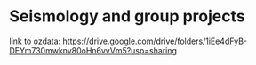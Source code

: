 # Seismology and group projects

link to ozdata:
https://drive.google.com/drive/folders/1iEe4dFyB-DEYm730mwknv80oHn6vvVm5?usp=sharing
